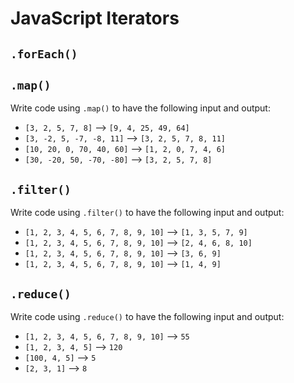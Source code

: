 # JavaScript Iterators

## `.forEach()`

## `.map()`
Write code using `.map()` to have the following input and output:

- `[3, 2, 5, 7, 8]` --> `[9, 4, 25, 49, 64]`
- `[3, -2, 5, -7, -8, 11]` --> `[3, 2, 5, 7, 8, 11]`
- `[10, 20, 0, 70, 40, 60]` --> `[1, 2, 0, 7, 4, 6]`
- `[30, -20, 50, -70, -80]` --> `[3, 2, 5, 7, 8]`

## `.filter()`
Write code using `.filter()` to have the following input and output:

- `[1, 2, 3, 4, 5, 6, 7, 8, 9, 10]` --> `[1, 3, 5, 7, 9]`
- `[1, 2, 3, 4, 5, 6, 7, 8, 9, 10]` --> `[2, 4, 6, 8, 10]`
- `[1, 2, 3, 4, 5, 6, 7, 8, 9, 10]` --> `[3, 6, 9]`
- `[1, 2, 3, 4, 5, 6, 7, 8, 9, 10]` --> `[1, 4, 9]`

## `.reduce()`
Write code using `.reduce()` to have the following input and output:

- `[1, 2, 3, 4, 5, 6, 7, 8, 9, 10]` --> `55`
- `[1, 2, 3, 4, 5]` --> `120`
- `[100, 4, 5]` --> `5`
- `[2, 3, 1]` --> `8`
